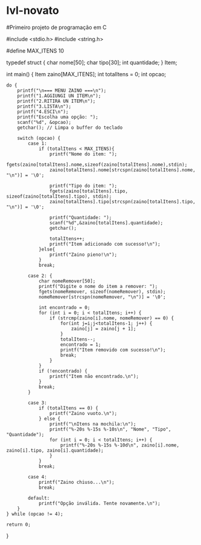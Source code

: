 # lvl-novato

#Primeiro projeto de programação em C



#include <stdio.h>
#include <string.h>

#define MAX_ITENS 10

typedef struct {
    char nome[50];
    char tipo[30];
    int quantidade;
} Item;

int main() {
    Item zaino[MAX_ITENS];
    int totalItens = 0;
    int opcao;

    do {
        printf("\n=== MENU ZAINO ===\n");
        printf("1.AGGIUNGI UN ITEM\n");
        printf("2.RITIRA UN ITEM\n");
        printf("3.LISTA\n");
        printf("4.ESCI\n");
        printf("Escolha uma opção: ");
        scanf("%d", &opcao);
        getchar(); // Limpa o buffer do teclado

        switch (opcao) {
            case 1:
                if (totalItens < MAX_ITENS){
                    printf("Nome do item: ");
                    fgets(zaino[totalItens].nome,sizeof(zaino[totalItens].nome),stdin);
                    zaino[totalItens].nome[strcspn(zaino[totalItens].nome, "\n")] = '\0';

                    printf("Tipo do item: ");
                    fgets(zaino[totalItens].tipo, sizeof(zaino[totalItens].tipo), stdin);
                    zaino[totalItens].tipo[strcspn(zaino[totalItens].tipo, "\n")] = '\0';

                    printf("Quantidade: ");
                    scanf("%d",&zaino[totalItens].quantidade);
                    getchar();

                    totalItens++;
                    printf("Item adicionado com sucesso!\n");
                }else{
                    printf("Zaino pieno!\n");
                }
                break;

            case 2: {
                char nomeRemover[50];
                printf("Digite o nome do item a remover: ");
                fgets(nomeRemover, sizeof(nomeRemover), stdin);
                nomeRemover[strcspn(nomeRemover, "\n")] = '\0';

                int encontrado = 0;
                for (int i = 0; i < totalItens; i++) {
                    if (strcmp(zaino[i].nome, nomeRemover) == 0) {
                        for(int j=i;j<totalItens-1; j++) {
                            zaino[j] = zaino[j + 1];
                        }
                        totalItens--;
                        encontrado = 1;
                        printf("Item removido com sucesso!\n");
                        break;
                    }
                }
                if (!encontrado) {
                    printf("Item não encontrado.\n");
                }
                break;
            }

            case 3:
                if (totalItens == 0) {
                    printf("Zaino vuoto.\n");
                } else {
                    printf("\nItens na mochila:\n");
                    printf("%-20s %-15s %-10s\n", "Nome", "Tipo", "Quantidade");
                    for (int i = 0; i < totalItens; i++) {
                        printf("%-20s %-15s %-10d\n", zaino[i].nome, zaino[i].tipo, zaino[i].quantidade);
                    }
                }
                break;

            case 4:
                printf("Zaino chiuso...\n");
                break;

            default:
                printf("Opção inválida. Tente novamente.\n");
        }
    } while (opcao != 4);

    return 0;
}
